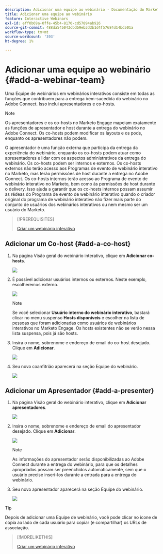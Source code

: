 ```yaml
---
description: Adicionar uma equipe ao webinário - Documentação do Marketo - Documentação do produto
title: Adicionar uma equipe ao webinário
feature: Interactive Webinars
exl-id: eff0b69a-0ffe-45b4-8170-cd57894ab926
source-git-commit: 488da545043cbd59eb3d3b1d4f57684d14bd501a
workflow-type: tm+mt
source-wordcount: '393'
ht-degree: 1%

---
```


# Adicionar uma equipe ao webinário {#add-a-webinar-team}

Uma Equipe de webinários em webinários interativos consiste em todas as funções que contribuem para a entrega bem-sucedida do webinário no Adobe Connect. Isso inclui apresentadores e co-hosts.

>[!NOTE]
>
>Os apresentadores e os co-hosts no Marketo Engage mapeiam exatamente as funções de apresentador e host durante a entrega do webinário no Adobe Connect. Os co-hosts podem modificar os layouts e os pods, enquanto os apresentadores não podem.

O apresentador é uma função externa que participa da entrega da experiência do webinário, enquanto os co-hosts podem atuar como apresentadores e lidar com os aspectos administrativos da entrega do webinário. Os co-hosts podem ser internos e externos. Os co-hosts externos não terão acesso aos Programas de evento de webinário interativo no Marketo, mas terão permissões de host durante a entrega no Adobe Connect. Os co-hosts internos terão acesso ao Programa de evento de webinário interativo no Marketo, bem como às permissões de host durante o delivery. Isso ajuda a garantir que os co-hosts internos possam assumir as rédeas do Programa de evento de webinário interativo quando o criador original do programa de webinário interativo não fizer mais parte do conjunto de usuários dos webinários interativos ou nem mesmo ser um usuário do Marketo.

>[!PREREQUISITES]
>
>[Criar um webinário interativo](/help/marketo/product-docs/demand-generation/events/interactive-webinars/create-an-interactive-webinar.md)

## Adicionar um Co-host {#add-a-co-host}

1. Na página Visão geral do webinário interativo, clique em **Adicionar co-hosts**.

   ![](assets/add-a-webinar-team-1.png)

1. É possível adicionar usuários internos ou externos. Neste exemplo, escolheremos externo.

   ![](assets/add-a-webinar-team-2.png)

   >[!NOTE]
   >
   >Se você selecionar **Usuário interno do webinário interativo**, bastará clicar no menu suspenso **Hosts disponíveis** e escolher na lista de pessoas que foram adicionadas como usuários de webinários interativos no Marketo Engage. Os hosts existentes não se verão nessa lista suspensa, pois já são hosts.

1. Insira o nome, sobrenome e endereço de email do co-host desejado. Clique em **Adicionar**.

   ![](assets/add-a-webinar-team-3.png)

1. Seu novo coanfitrião aparecerá na seção Equipe do webinário.

   ![](assets/add-a-webinar-team-4.png)

## Adicionar um Apresentador {#add-a-presenter}

1. Na página Visão geral do webinário interativo, clique em **Adicionar apresentadores**.

   ![](assets/add-a-webinar-team-5.png)

1. Insira o nome, sobrenome e endereço de email do apresentador desejado. Clique em **Adicionar**.

   ![](assets/add-a-webinar-team-6.png)

   >[!NOTE]
   >
   >As informações do apresentador serão disponibilizadas ao Adobe Connect durante a entrega do webinário, para que os detalhes apropriados possam ser preenchidos automaticamente, sem que o usuário precise inseri-los durante a entrada para a entrega do webinário.

1. Seu novo apresentador aparecerá na seção Equipe do webinário.

   ![](assets/add-a-webinar-team-7.png)

>[!TIP]
>
>Depois de adicionar uma Equipe de webinário, você pode clicar no ícone de cópia ao lado de cada usuário para copiar (e compartilhar) os URLs de associação.

>[!MORELIKETHIS]
>
>[Criar um webinário interativo](/help/marketo/product-docs/demand-generation/events/interactive-webinars/create-an-interactive-webinar.md)
